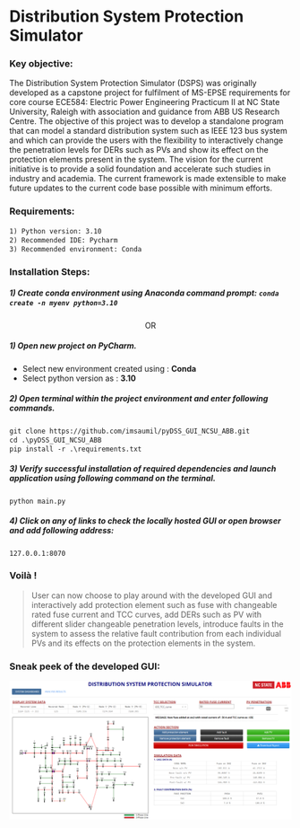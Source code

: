 # Distribution System Protection Simulator

### Key objective:
The Distribution System Protection Simulator (DSPS) was originally developed as a capstone project for fulfilment of MS-EPSE requirements for core course ECE584: Electric Power Engineering Practicum II at NC State University, Raleigh with association and guidance from ABB US Research Centre. The objective of this project was to develop a standalone program that can model a standard distribution system such as IEEE 123 bus system and which can provide the users with the flexibility to interactively change the penetration levels for DERs such as PVs and show its effect on the protection elements present in the system. The vision for the current initiative is to provide a solid foundation and accelerate such studies in industry and academia. The current framework is made extensible to make future updates to the current code base possible with minimum efforts.


### Requirements:
```
1) Python version: 3.10
2) Recommended IDE: Pycharm
3) Recommended environment: Conda 
```

### Installation Steps:
##### 1) Create conda environment using Anaconda command prompt: `conda create -n myenv python=3.10`

<p style="text-align: center;">OR</p>

##### 1) Open new project on PyCharm.
- Select new environment created using : **Conda**
- Select python version as : **3.10**


##### 2) Open terminal within the project environment and enter following commands.
```
git clone https://github.com/imsaumil/pyDSS_GUI_NCSU_ABB.git
cd .\pyDSS_GUI_NCSU_ABB
pip install -r .\requirements.txt
```

##### 3) Verify successful installation of required dependencies and launch application using following command on the terminal.
```
python main.py
```

##### 4) Click on any of links to check the locally hosted GUI or open browser and add following address:
```
127.0.0.1:8070
```

### Voilà !

> User can now choose to play around with the developed GUI and interactively add protection element such as fuse with changeable rated fuse current and TCC curves, add DERs such as PV with different slider changeable penetration levels, introduce faults in the system to assess the relative fault contribution from each individual PVs and its effects on the  protection elements in the system.


### Sneak peek of the developed GUI:
![Alt text](assets/sneakpeek.png?raw=true "Title")
